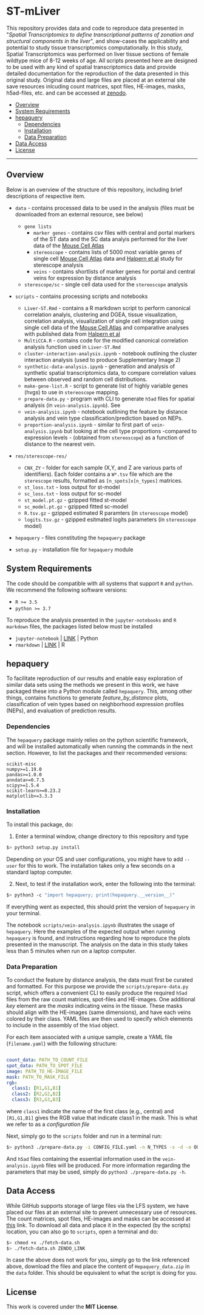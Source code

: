 # ST-mLiver 

This repository provides data and code to reproduce data presented in "_Spatial
Transcriptomics to define transcriptional patterns of zonation and structural
components in the liver_", and show-cases the applicability and potential to
study tissue transcriptomics computationally. In this study, Spatial
Transcriptomics was performed on liver tissue sections of female wildtype mice
of 8-12 weeks of age. All scripts presented here are designed to be used with
any kind of spatial transcriptomics data and provide detailed documentation for
the reproduction of the data presented in this original study. Original data and
large files are placed at an external site save resources inlcuding count
matrices, spot files, HE-images, masks, h5ad-files, etc. and can be accessed at
[zenodo](10.5281/zenodo.4399655).

* [Overview](#overview)
* [System Requirements](#system-requirents)
* [hepaquery](#hepaquery)
    * [Dependencies](#dependencies)
    * [Installation](#installation)
    * [Data Preparation](#data-preparation)
* [Data Access](#data-access)
* [License](#license)

<hr>

## Overview

Below is an overview of the structure of this repository, including brief descriptions of respective item.

* `data` - contains processed data to be used in the analysis (files must be downloaded from an external resource, see below)
	* `gene lists`
        * `marker genes` - contains csv files with central and portal markers of the ST data and the SC data analyis performed for the liver data of the [Mouse Cell Atlas](https://www.cell.com/cell/fulltext/S0092-8674%2818%2930116-8)
        * `stereoscope` - contains lists of 5000 most variable genes of single cell [Mouse Cell Atlas](https://www.cell.com/cell/fulltext/S0092-8674%2818%2930116-8) data and [Halpern et al](https://www.nature.com/articles/nature21065) study for sterescope analysis
        * `veins` - contains shortlists of marker genes for portal and central veins for expression by distance analysis
    * `sterescope/sc` - single cell data used for the `stereoscope` analysis
* `scripts` - contains processing scripts and notebooks
	* `Liver-ST.Rmd` - contains a R markdown script to perform canonical correlation analyis, clustering and DGEA, tissue visualization, correlation analysis, visualization of single cell integration using single cell data of the [Mouse Cell Atlas](https://www.cell.com/cell/fulltext/S0092-8674%2818%2930116-8) and comparative analyses with published data from [Halpern et al](https://www.nature.com/articles/nature21065)
	* `MultiCCA.R` - contains code for the modified canonical correlation analysis function used in `Liver-ST.Rmd`
    * `cluster-interaction-analysis.ipynb` - notebook outlining the cluster interaction analysis (used to produce Supplementary Image 2)
    * `synthetic-data-analysis.ipynb` - generation and analysis of synthetic spatial transcriptomics data, to compare correlation values between observed and random cell distributions. 
    * `make-gene-list.R` - script to generate list of highly variable genes (hvgs) to use in `stereoscope` mapping.
    * `prepare-data.py` - program with CLI to generate `h5ad` files for spatial analysis (in `vein-analysis.ipynb`). See
    * `vein-analysis.ipynb` - notebook outlining the feature by distance analysis and vein type classification/prediction based on NEPs.
    * `proportion-analysis.ipynb` - similar to first part of `vein-analysis.ipynb` but looking at the cell type proportions  -compared to expression levels - (obtained from `stereoscope`) as a function of distance to the nearest vein.

* `res/sterescope-res/`
    * `CNX_ZY` - folder for each sample (X,Y, and Z are various parts of identifiers). Each folder contains a `W*.tsv` file which are the `sterescope` results, formatted as `[n_spots]x[n_types]` matrices.
    * `st_loss.txt` - loss output for st-model
    * `sc_loss.txt` - loss output for sc-model
    * `st_model.pt.gz` - gzipped fitted st-model
    * `sc_model.pt.gz` - gzipped fitted sc-model
    * `R.tsv.gz` - gzipped estimated R paramters (in `stereoscope` model)
    * `logits.tsv.gz` - gzipped esitmated logits parameters (in `stereoscope` model)

* `hepaquery` - files constituting the `hepaquery` package
* `setup.py` - installation file for `hepaquery` module

## System Requirements
The code should be compatible with all systems that support `R` and `python`. We recommend the following software versions:
- `R >= 3.5`
- `python >= 3.7`

To reproduce the analysis presented in the `jupyter-notebooks` and `R markdown` files, the packages listed below must be installed

- `jupyter-notebook` | [LINK](https://jupyter.org/install) | Python
- `rmarkdown` | [LINK](https://rmarkdown.rstudio.com/docs/) | R


## hepaquery
To facilitate reproduction of our results and enable easy exploration of similar
data sets using the methods we present in this work, we have packaged these into
a Python module called `hepaquery`. This, among other things, contains functions
to generate _feature\_by\_distance_ plots, classification of vein types based on
neighborhood expression profiles (NEPs), and evaluation of prediction results.

### Dependencies

The `hepaquery` package mainly relies on the python scientific framework, and
will be installed automatically when running the commands in the next section.
However, to list the packages and their recommended versions:

```
scikit-misc
numpy>=1.19.0
pandas>=1.0.0
anndata>=0.7.5
scipy>=1.5.4
scikit-learn>=0.23.2
matplotlib>=3.3.3
```

### Installation
To install this package, do:

1. Enter a terminal window, change directory to this repository and type

```sh
$> python3 setup.py install

```

Depending on your OS and user configurations, you might have to add `--user` for
this to work. The installation takes only a few seconds on a standard laptop
computer.

2. Next, to test if the installation work, enter the following into the terminal:

```sh
$> python3 -c "import hepaquery; print(hepaquery.__version__)"

```
If everything went as expected, this should print the version of `hepaquery` in your terminal.

The notebook `scripts/vein-analysis.ipynb` illustrates the usage of `hepaquery`.
Here the examples of the expected output when running `hepaquery` is found, and
instructions regarding how to reproduce the plots presented in the manuscript.
The analysis on the data in this study takes less than 5 minutes when run on a
laptop computer.

### Data Preparation

To conduct the feature by distance analysis, the data must first be curated and
formatted. For this purpose we provide the `scripts/prepare-data.py` script,
which offers a convenient CLI to easily produce the required `h5ad` files from
the raw count matrices, spot-files and HE-images. One additional _key_ element
are the *masks* indicating veins in the tissue. These masks should align with
the HE-images (same dimensions), and have each veins colored by their class.
YAML files are then used to specify which elements to include in the assembly of
the `h5ad` object.

For each item associated with a unique sample, create a YAML file
(`filename.yaml`) with the following structure:

```yaml

count_data: PATH_TO_COUNT_FILE
spot_data: PATH_TO_SPOT_FILE
image: PATH_TO_HE-IMAGE_FILE
mask: PATH_TO_MASK_FILE
rgb:
  class1: [R1,G1,B1]
  class2: [R2,G2,B2]
  class3: [R3,G3,B3]
```

where `class1` indicate the name of the first class (e.g., central) and `[R1,G1,B1]` gives the RGB value that indicate class1 in the mask. This is what we refer to as a *configuration file*

Next, simply go to the `scripts` folder and run in a terminal run:

```sh
$> python3 ./prepare-data.py -i CONFIG_FILE.yaml -n N_TYPES -s -d -o OUT_DIR
```
And `h5ad` files containing the essential information used in the
`vein-analysis.ipynb` files will be produced. For more information regarding the
parameters that may be used, simply do `python3 ./prepare-data.py -h`.

## Data Access

While GitHub supports storage of large files via the LFS system, we have placed
our files at an external site to prevent unnecessary use of resources. The count
matrices, spot files, HE-images and masks can be accessed at [this](10.5281/zenodo.4399655) link.
To download all data and place it in the expected (by the scripts) location, you
can also go to `scripts`, open a terminal and do:

```sh
$> chmod +x ./fetch-data.sh
$> ./fetch-data.sh ZENDO_LINK
```

In case the above does not work for you, simply go to the link referenced above,
download the files and place the content of `Hepaquery_data.zip` in the `data`
folder. This should be equivalent to what the script is doing for you.

## License
This work is covered under the **MIT License**.
